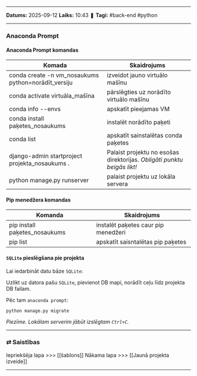 ___

**Datums:** 2025-09-12
**Laiks:** 10:43
❚ **Tagi:** #back-end #python 

---
### Anaconda Prompt

#### Anaconda Prompt komandas

| Komada                                              | Skaidrojums                                                             |
| --------------------------------------------------- | ----------------------------------------------------------------------- |
| conda create -n vm_nosaukums python=norādīt_versiju | izveidot jauno virtuālo mašīnu                                          |
| conda activate virtuāla_mašīna                      | pārslēgties uz norādīto virtuālo mašīnu                                 |
| conda info --envs                                   | apskatīt pieejamas VM                                                   |
| conda install paķetes_nosaukums                     | instalēt norādīto paķeti                                                |
| conda list                                          | apskatīt sainstalētas conda paķetes                                     |
| django-admin startproject projekta_nosaukums .      | Palaist projektu no esošas direktorijas. *Obligāti punktu beigās likt!* |
| python manage.py runserver                          | palaist projektu uz lokāla servera                                      |

#### Pip menedžera komandas
| Komanda                       | Skaidrojums                         |
| ----------------------------- | ----------------------------------- |
| pip install paķetes_nosaukums | instalēt paķetes caur pip menedžeri |
| pip list                      | apskatīt saisntalētas pip paķetes   |
#### `SQLite` pieslēgšana pie projekta

Lai iedarbināt datu bāze `SQLite`:

Uzlikt uz datora pašu `SQLite`, pievienot DB mapi, norādīt ceļu līdz projekta DB failam.

Pēc tam `anaconda prompt`:

```
python manage.py migrate
```

*Piezīme. Lokālam serverim jābūt izslēgtam `Ctrl+C`.*


---
### ⇄ Saistības

Iepriekšēja lapa >>> [[šablons]]
Nākama lapa >>> [[Jaunā projekta izveide]]

---